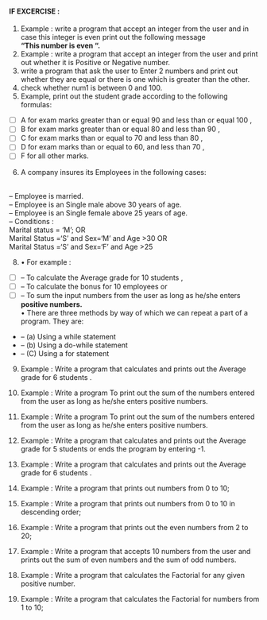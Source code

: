 #### IF EXCERCISE :
1. Example : write a program that accept an integer from the user and in case this integer is even print out the following message<br>
**“This number is even “.**
2. Example : write a program that accept an integer from the user and 
print out whether it is Positive or Negative number.
3. write a program that ask the user to Enter 2 numbers and print out 
whether they are equal or there is one which is greater than the other.
4. check whether num1 is between 0 and 100.
5. Example, print out the student grade according to the following formulas:
* [ ] A for exam marks greater than or equal 90 and less than or equal 100 ,
* [ ] B for exam marks greater than or equal 80 and less than 90 , 
* [ ] C for exam marks than or equal to 70 and less than 80 , 
* [ ] D for exam marks than or equal to 60, and less than 70 , 
* [ ] F for all other marks. 

6.  A company insures its Employees in the following cases:
<br>
– Employee is married. <br>
– Employee is an Single male above 30 years of age. <br>
– Employee is an Single female above 25 years of age. <br>
– Conditions :<br>
  Marital status = ‘M’; OR <br>
  Marital Status =‘S’ and Sex=‘M’ and Age >30 OR<br>
  Marital Status =‘S’ and Sex=‘F’ and Age >25

 8. • For example : 
* [ ] – To calculate the Average grade for 10 students , 
* [ ] – To calculate the bonus for 10 employees or 
* [ ] – To sum the input numbers from the user as long as he/she enters 
**positive numbers.** <br>
• There are three methods by way of which we can repeat a part of a 
program. They are: 
* – (a) Using a while statement 
* – (b) Using a do-while statement 
* – (C) Using a for statement

9. Example : Write a program that calculates and prints out the Average grade for 6 students .

10. Example : Write a program To print out the sum of the numbers entered 
from the user as long as he/she enters positive numbers.

10. Example : Write a program To print out the sum of the numbers entered 
from the user as long as he/she enters positive numbers.

12. Example : Write a program that calculates and prints out the Average 
grade for 5 students or ends the program by entering -1.

14. Example : Write a program that calculates and prints out the Average 
grade for 6 students .

16.  Example : Write a program that prints out numbers from 0 to 10;
18. Example : Write a program that prints out numbers from 0 to 10 in 
descending order;
20.  Example : Write a program that prints out the even numbers from 2 to 20;
22.  Example : Write a program that accepts 10 numbers from the user and 
prints out the sum of even numbers and the sum of odd numbers.

24.  Example : Write a program that calculates the Factorial for any given 
positive number.

26.  Example : Write a program that calculates the Factorial for numbers from 
1 to 10;
